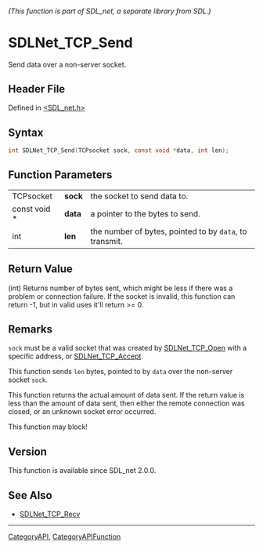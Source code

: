 ###### (This function is part of SDL_net, a separate library from SDL.)
# SDLNet_TCP_Send

Send data over a non-server socket.

## Header File

Defined in [<SDL_net.h>](https://github.com/libsdl-org/SDL_net/blob/SDL2/include/SDL_net.h)

## Syntax

```c
int SDLNet_TCP_Send(TCPsocket sock, const void *data, int len);
```

## Function Parameters

|              |          |                                                         |
| ------------ | -------- | ------------------------------------------------------- |
| TCPsocket    | **sock** | the socket to send data to.                             |
| const void * | **data** | a pointer to the bytes to send.                         |
| int          | **len**  | the number of bytes, pointed to by `data`, to transmit. |

## Return Value

(int) Returns number of bytes sent, which might be less if there was a
problem or connection failure. If the socket is invalid, this function can
return -1, but in valid uses it'll return >= 0.

## Remarks

`sock` must be a valid socket that was created by
[SDLNet_TCP_Open](SDLNet_TCP_Open) with a specific address, or
[SDLNet_TCP_Accept](SDLNet_TCP_Accept).

This function sends `len` bytes, pointed to by `data` over the non-server
socket `sock`.

This function returns the actual amount of data sent. If the return value
is less than the amount of data sent, then either the remote connection was
closed, or an unknown socket error occurred.

This function may block!

## Version

This function is available since SDL_net 2.0.0.

## See Also

- [SDLNet_TCP_Recv](SDLNet_TCP_Recv)

----
[CategoryAPI](CategoryAPI), [CategoryAPIFunction](CategoryAPIFunction)

